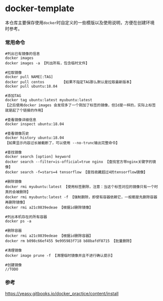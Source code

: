 # docker-template

本仓库主要保存使用`docker`时自定义的一些模版以及使用说明，方便在创建环境时参考。




### 常用命令


```shell
#列出已有镜像的信息
docker images
docker images -a 【列出所有，包含临时文件】
```

```shell
#拉取镜像
docker pull NAME[:TAG]
docker pull centos        【如果不指定TAG那么默认是拉取最新版本】
docker pull ubuntu:18.04
```

```shell
#添加TAG
docker tag ubuntu:latest myubuntu:latest
【之后使用docker images 会发现多了一个刚加了标签的镜像，但Id是一样的，实际上标签就是起了个链接的作用】
```

```shell
#查看镜像详细信息
docker inspect ubuntu:18.04
```

```shell
#查看镜像历史
docker history ubuntu:18.04 
【如果显示内容过长被截断了，可以使用 --no-trunc输出完整命令】
```

```shell
#查找镜像
docker search [option] keyword
docker search --filter=is-official=true nginx 【查找官方带nginx关键字的镜像】
docker search -f=stars=4 tensorflow 【查找收藏超过4的tensorflow镜像】
```

```shell
#删除镜像
docker rmi myubuntu:latest 【使用标签删除，注意：当这个标签对应的镜像只有一个时真的会被删除】
docker rmi myubuntu:latest -f 【强制删除，即使有容器依赖它，一般都是先删除容器再删除镜像】
docker rmi a21c0839edeae 【根据id删除镜像】
```

```shell
#列出本机存在的所有容器
docker ps -a
```

```shell
#删除容器
docker rmi a21c0839edeae 【根据id删除容器】
docker rm b098c66ef455 9e995983f718 b88bafdf8715 【批量删除】
```

```shell
#清理镜像
docker image prune -f 【清理临时镜像并且不进行确认提示】
```

```shell
#创建镜像
//TODO
```

### 参考

https://yeasy.gitbooks.io/docker_practice/content/install

